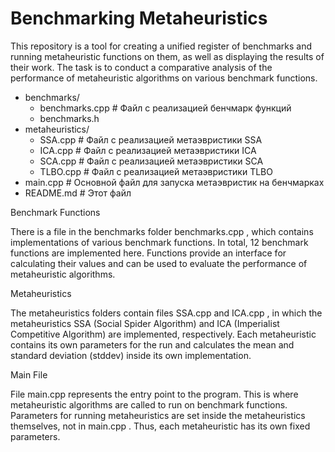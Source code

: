 # Benchmarking Metaheuristics

  This repository is a tool for creating a unified register of benchmarks and running metaheuristic functions on them, as well as displaying the results of their work. The task is to conduct a comparative analysis of the performance of metaheuristic algorithms on various benchmark functions.
  
- benchmarks/
  - benchmarks.cpp           # Файл с реализацией бенчмарк функций
  - benchmarks.h
- metaheuristics/
  - SSA.cpp                  # Файл с реализацией метаэвристики SSA
  - ICA.cpp                  # Файл с реализацией метаэвристики ICA
  - SCA.cpp                  # Файл с реализацией метаэвристики SCA
  - TLBO.cpp                  # Файл с реализацией метаэвристики TLBO
- main.cpp                   # Основной файл для запуска метаэвристик на бенчмарках
- README.md                  # Этот файл

Benchmark Functions

  There is a file in the benchmarks folder benchmarks.cpp , which contains implementations of various benchmark functions. In total, 12 benchmark functions are implemented here. Functions provide an interface for calculating their values and can be used to evaluate the performance of metaheuristic algorithms.

Metaheuristics

  The metaheuristics folders contain files SSA.cpp and ICA.cpp , in which the metaheuristics SSA (Social Spider Algorithm) and ICA (Imperialist Competitive Algorithm) are implemented, respectively. Each metaheuristic contains its own parameters for the run and calculates the mean and standard deviation (stddev) inside its own implementation.

Main File

  File main.cpp represents the entry point to the program. This is where metaheuristic algorithms are called to run on benchmark functions. Parameters for running metaheuristics are set inside the metaheuristics themselves, not in main.cpp . Thus, each metaheuristic has its own fixed parameters.
